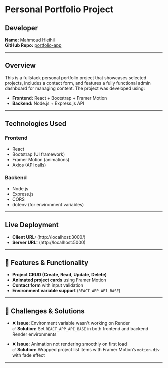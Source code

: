 # Personal Portfolio Project

## Developer

**Name:** Mahmoud Hleihil  
**GitHub Repo:** [portfolio-app](https://github.com/MahmoudHleihil/portfolio-app.git)

---

## Overview

This is a fullstack personal portfolio project that showcases selected projects, includes a contact form, and features a fully functional admin dashboard for managing content. The project was developed using:

- **Frontend:** React + Bootstrap + Framer Motion
- **Backend:** Node.js + Express.js API

---

## Technologies Used

### Frontend

- React
- Bootstrap (UI framework)
- Framer Motion (animations)
- Axios (API calls)

### Backend

- Node.js
- Express.js
- CORS
- dotenv (for environment variables)

---

## Live Deployment

- **Client URL:** (http://localhost:3000/)
- **Server URL:** (http://localhost:5000)

---

## 🧪 Features & Functionality

- **Project CRUD (Create, Read, Update, Delete)**
- **Animated project cards** using Framer Motion
- **Contact form** with input validation
- **Environment variable support** (`REACT_APP_API_BASE`)

---

## 🧠 Challenges & Solutions

- ❌ **Issue:** Environment variable wasn't working on Render  
  ✅ **Solution:** Set `REACT_APP_API_BASE` in both frontend and backend Render environments

- ❌ **Issue:** Animation not rendering smoothly on first load  
  ✅ **Solution:** Wrapped project list items with Framer Motion’s `motion.div` with fade effect

---
